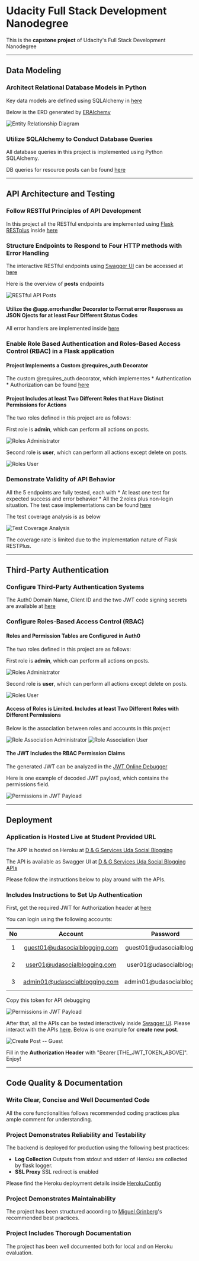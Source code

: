 # Udacity Full Stack Development Nanodegree

This is the **capstone project** of Udacity's Full Stack Development Nanodegree

---

## Data Modeling

### Architect Relational Database Models in Python

Key data models are defined using SQLAlchemy in [here](workspace/backend/application/models.py)

Below is the ERD generated by [ERAlchemy](https://pypi.org/project/ERAlchemy/)

<img src="doc/data-modeling--erd.png" alt="Entity Relationship Diagram"/>

### Utilize SQLAlchemy to Conduct Database Queries

All database queries in this project is implemented using Python SQLAlchemy.

DB queries for resource posts can be found [here](workspace/backend/application/api/v2/posts.py)

---

## API Architecture and Testing

### Follow RESTful Principles of API Development

In this project all the RESTful endpoints are implemented using [Flask RESTplus](https://flask-restplus.readthedocs.io/en/stable/quickstart.html) inside [here](workspace/backend/application/api/v2)

### Structure Endpoints to Respond to Four HTTP methods with Error Handling

The interactive RESTful endpoints using [Swagger UI](https://flask-restplus.readthedocs.io/en/stable/swagger.html#swaggerui) can be accessed at [here](TBD)

Here is the overview of **posts** endpoints

<img src="doc/restful-api--posts.png" alt="RESTful API Posts"/>

#### Utilize the @app.errorhandler Decorator to Format error Responses as JSON Ojects for at least Four Different Status Codes

All error handlers are implemented inside [here](workspace/backend/application/api/v2/errors.py)

### Enable Role Based Authentication and Roles-Based Access Control (RBAC) in a Flask application

#### Project Implements a Custom @requires_auth Decorator

The custom @requires_auth decorator, which implementes
    * Authentication
    * Authorization
can be found [here](workspace/backend/application/api/v2/auth/decorators.py)

#### Project Includes at least Two Different Roles that Have Distinct Permissions for Actions

The two roles defined in this project are as follows:

First role is **admin**, which can perform all actions on posts.

<img src="doc/rbac--roles-admin.png" alt="Roles Administrator"/>

Second role is **user**, which can perform all actions except delete on posts.

<img src="doc/rbac--roles-user.png.png" alt="Roles User"/>

### Demonstrate Validity of API Behavior

All the 5 endpoints are fully tested, each with
    * At least one test for expected success and error behavior
    * All the 2 roles plus non-login situation.
The test case implementations can be found [here](workspace/backend/tests)

The test coverage analysis is as below

<img src="workspace/doc/test-coverage.png" alt="Test Coverage Analysis"/>

The coverage rate is limited due to the implementation nature of Flask RESTPlus.

---

## Third-Party Authentication

### Configure Third-Party Authentication Systems

The Auth0 Domain Name, Client ID and the two JWT code signing secrets are available at [here](workspace/backend/config.py)

### Configure Roles-Based Access Control (RBAC)

#### Roles and Permission Tables are Configured in Auth0

The two roles defined in this project are as follows:

First role is **admin**, which can perform all actions on posts.

<img src="doc/rbac--roles-admin.png" alt="Roles Administrator"/>

Second role is **user**, which can perform all actions except delete on posts.

<img src="doc/rbac--roles-user.png" alt="Roles User"/>

#### Access of Roles is Limited. Includes at least Two Different Roles with Different Permissions

Below is the association between roles and accounts in this project

<img src="doc/rbac--role-association-admin.png" alt="Role Association Administrator"/>

<img src="doc/rbac--role-association-user.png" alt="Role Association User"/>

#### The JWT Includes the RBAC Permission Claims

The generated JWT can be analyzed in the [JWT Online Debugger](https://jwt.io/)

Here is one example of decoded JWT payload, which contains the permissions field.

<img src="doc/rbac--jwt-payload.png" alt="Permissions in JWT Payload"/>

---

## Deployment

### Application is Hosted Live at Student Provided URL

The APP is hosted on Heroku at [D & G Services Uda Social Blogging](https://d-and-g-uda-social-blogging.herokuapp.com/)

The API is available as Swagger UI at [D & G Services Uda Social Blogging APIs](https://d-and-g-uda-social-blogging.herokuapp.com/api/v2/)

Please follow the instructions below to play around with the APIs.

### Includes Instructions to Set Up Authentication

First, get the required JWT for Authorization header at [here](https://d-and-g-uda-social-blogging.herokuapp.com/auth/v2/token)

You can login using the following accounts:

| No |            Account            |          Password         | Sample JWT                                                                                                                                                                                                                                                                                                                                                                                                                                                                                                                                                                                                                                                                                                                                                                                                                                                                                                     |
|:--:|:-----------------------------:|:-------------------------:|----------------------------------------------------------------------------------------------------------------------------------------------------------------------------------------------------------------------------------------------------------------------------------------------------------------------------------------------------------------------------------------------------------------------------------------------------------------------------------------------------------------------------------------------------------------------------------------------------------------------------------------------------------------------------------------------------------------------------------------------------------------------------------------------------------------------------------------------------------------------------------------------------------------|
|  1 | guest01@udasocialblogging.com | guest01@udasocialblogging | eyJhbGciOiJSUzI1NiIsInR5cCI6IkpXVCIsImtpZCI6Ik1rUTVOVEZDTXpaRk5UYzFPVVk1T0VVMlF6VXdPRFExUVRFME56UkRRek14T0VGRE1UVkdSZyJ9.eyJpc3MiOiJodHRwczovL2Rldi1kLWFuZC1nLXVkYXNvY2lhbGJsb2dnaW5nLmF1dGgwLmNvbS8iLCJzdWIiOiJhdXRoMHw1ZTY1OGVmMWM2ZGJjOTBkM2RlNGIxMmUiLCJhdWQiOiJkZXYtZC1hbmQtZy11ZGFzb2NpYWxibG9nZ2luZy1hcGkiLCJpYXQiOjE1ODM3MjQzMDAsImV4cCI6MTU4MzczMTUwMCwiYXpwIjoiaTdRSEFRalBpNm9VMUxMRkZsVTBybEkwcTQ2SDNub2siLCJzY29wZSI6IiIsInBlcm1pc3Npb25zIjpbXX0.sjlYQoWm3_IDuWnDvWj5gvKRH-PxPcPY6jDf3K3e_Hzqyljua56YiY3FUujJpWEU6e5lqWZvzpwse9WoUhS-HhVH21XRcBNjZ7_ni7hUW4jeJ7AeLUtwZMayVvVtIVBwHMs70lX69AnS64H4Pfe0plrr2c0LLioog3Ww-d2J8awpICbtn2kGo6uyhRaXWiRelO3Og2I3n0GVn26owivUgGow_9bLRNH2Vc4CJV3r-yM5CyzsJO5CLCDSxax737aiCVKZbEAhF-axDEKGpxB6nWWhLfM8CYYnzaIzXKedzNac9AFz6DBZqGBcuwqA9PSXr9kuI2TDFZs70Iy5KaVjKQ                                                                                            |
|  2 |  user01@udasocialblogging.com |  user01@udasocialblogging | eyJhbGciOiJSUzI1NiIsInR5cCI6IkpXVCIsImtpZCI6Ik1rUTVOVEZDTXpaRk5UYzFPVVk1T0VVMlF6VXdPRFExUVRFME56UkRRek14T0VGRE1UVkdSZyJ9.eyJpc3MiOiJodHRwczovL2Rldi1kLWFuZC1nLXVkYXNvY2lhbGJsb2dnaW5nLmF1dGgwLmNvbS8iLCJzdWIiOiJhdXRoMHw1ZTYzMGRiYTEwYjQ2MTBkM2Q4OTZjNjgiLCJhdWQiOiJkZXYtZC1hbmQtZy11ZGFzb2NpYWxibG9nZ2luZy1hcGkiLCJpYXQiOjE1ODM3MjQxNDksImV4cCI6MTU4MzczMTM0OSwiYXpwIjoiaTdRSEFRalBpNm9VMUxMRkZsVTBybEkwcTQ2SDNub2siLCJzY29wZSI6IiIsInBlcm1pc3Npb25zIjpbImdldDpwb3N0LWRldGFpbCIsInBhdGNoOnBvc3QiLCJwb3N0OnBvc3QiXX0.aDhKHb9VXOnffwk3Ywa4Q3PhKfrs4S2QbjXy3uigokFNUrcVKitmM9LRmMoePxRIUklZIWXwl8vYAraWT12p4vDFt1DzuMRLKH4n2GpGaIRuPaW9A0SGBaD8jRt1-x3Hdtqd2Lj5vKpUtnfji_X8c0oUMYj8P8JYvwIeS5Vj49qqybZAm8_lsWOJhWW0S6wzasH_VXIb_mLibSYFiI3ybFZrAsDOAYLDNFY0LrM8cc__lkLx8-E9T6qKm_Z-Pehe2uAQ7zXbjAcgwv6OVvOliYe1ehtvjViXXzG_4u5vTCrQ5x2vgKMP53-QIWihwhAyl9VxRJ--rf1pGsAW1sSR7Q                                    |
|  3 | admin01@udasocialblogging.com | admin01@udasocialblogging | eyJhbGciOiJSUzI1NiIsInR5cCI6IkpXVCIsImtpZCI6Ik1rUTVOVEZDTXpaRk5UYzFPVVk1T0VVMlF6VXdPRFExUVRFME56UkRRek14T0VGRE1UVkdSZyJ9.eyJpc3MiOiJodHRwczovL2Rldi1kLWFuZC1nLXVkYXNvY2lhbGJsb2dnaW5nLmF1dGgwLmNvbS8iLCJzdWIiOiJhdXRoMHw1ZTYzMDVhMDEwYjQ2MTBkM2Q4OTVjZDQiLCJhdWQiOiJkZXYtZC1hbmQtZy11ZGFzb2NpYWxibG9nZ2luZy1hcGkiLCJpYXQiOjE1ODM3MjQxNjYsImV4cCI6MTU4MzczMTM2NiwiYXpwIjoiaTdRSEFRalBpNm9VMUxMRkZsVTBybEkwcTQ2SDNub2siLCJzY29wZSI6IiIsInBlcm1pc3Npb25zIjpbImFkbWluOmFsbCIsImRlbGV0ZTpwb3N0IiwiZ2V0OnBvc3QtZGV0YWlsIiwicGF0Y2g6cG9zdCIsInBvc3Q6cG9zdCJdfQ.Smu7gYbXLskQaNuhvNo2YLRXxvutHr1osLFPIFf02P9a_m9_rUwDfWNzmt-RiOF7UUF8-J4tJkbkLSpDYRhHpwGhlZIxDoEpp594DSmuvNXhRYqSS1V6ghrxMhhg9_PgM8Z2hdZw_dEY3Ef2aV8L7NIP6YISctg4iF17A9MRaM7ad5rfEIbmdJWtjn1EVYer0ZhQXgogKy8TRVE4_wNLNExFehj27pI2VbYT5k7hLnuWSwi_lIu8-eg6CkwEb-EIYj41HXeHH81Lo86oAw0blTURInLAuB2QM3XBOYv2AQvCP3F56ahMHYCd9milnv9h_BhSTHe18twq_qgsKTblCQ |

Copy this token for API debugging

<img src="doc/restful-api--jwt-gen.png" alt="Permissions in JWT Payload"/>

After that, all the APIs can be tested interactively inside [Swagger UI](https://flask-restplus.readthedocs.io/en/stable/swagger.html#swaggerui). Please interact with the APIs [here](https://d-and-g-uda-social-blogging.herokuapp.com/api/v2/). Below is one example for **create new post**.

<img src="doc/restful-api--create-post-user.png" alt="Create Post -- Guest"/>

Fill in the **Authorization Header** with "Bearer [THE_JWT_TOKEN_ABOVE]". Enjoy!

---

## Code Quality & Documentation

### Write Clear, Concise and Well Documented Code

All the core functionalities follows recommended coding practices plus ample comment for understanding.

### Project Demonstrates Reliability and Testability

The backend is deployed for production using the following best practices:

* **Log Collection** Outputs from stdout and stderr of Heroku are collected by flask logger.
* **SSL Proxy** SSL redirect is enabled

Please find the Heroku deployment details inside [HerokuConfig]((workspace/backend/config.py))

### Project Demonstrates Maintainability

The project has been structured according to [Miguel Grinberg](https://blog.miguelgrinberg.com/post/the-flask-mega-tutorial-part-xv-a-better-application-structure)'s recommended best practices.

### Project Includes Thorough Documentation

The project has been well documented both for local and on Heroku evaluation.

